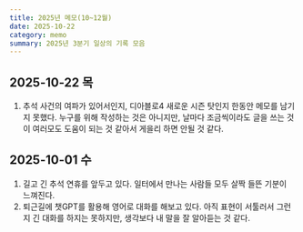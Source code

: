 ```yaml
---
title: 2025년 메모(10~12월)
date: 2025-10-22
category: memo
summary: 2025년 3분기 일상의 기록 모음
---
```


## 2025-10-22 목

1. 추석 사건의 여파가 있어서인지, 디아블로4 새로운 시즌 탓인지 한동안 메모를 남기지 못했다. 누구를 위해 작성하는 것은 아니지만, 날마다 조금씩이라도 글을 쓰는 것이 여러모도 도움이 되는 것 같아서 게을리 하면 안될 것 같다.

## 2025-10-01 수

1. 길고 긴 추석 연휴를 앞두고 있다. 일터에서 만나는 사람들 모두 살짝 들뜬 기분이 느껴진다.
2. 퇴근길에 챗GPT를 활용해 영어로 대화를 해보고 있다. 아직 표현이 서툴러서 그런지 긴 대화를 하지는 못하지만, 생각보다 내 말을 잘 알아듣는 것 같다.

